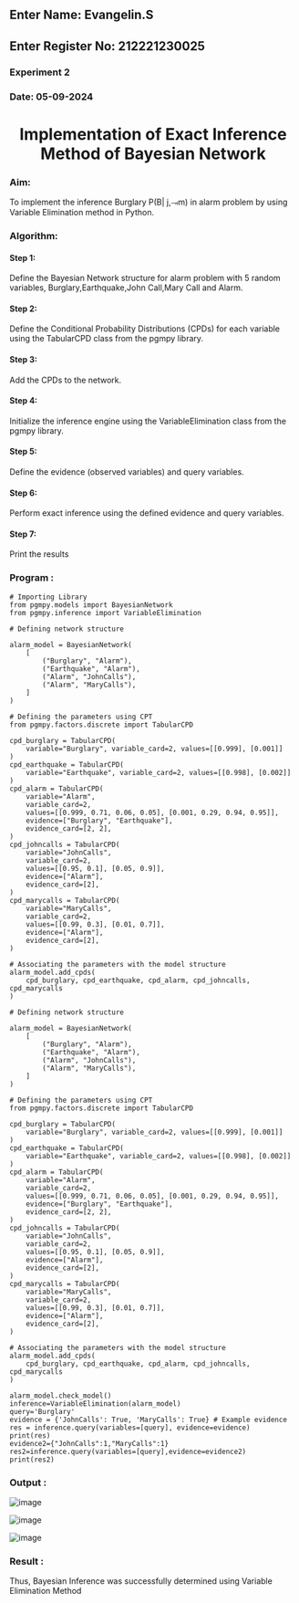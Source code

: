 
<H2>Enter Name: Evangelin.S</H2>
<H2>Enter Register No: 212221230025</H2>
<H3>Experiment 2</H3>
<H3>Date: 05-09-2024</H3>
<h1 align =center>Implementation of Exact Inference Method of Bayesian Network</h1>

### Aim:
To implement the inference Burglary P(B| j,⥗m) in alarm problem by using Variable Elimination method in Python.

### Algorithm:

#### Step 1:
Define the Bayesian Network structure for alarm problem with 5 random variables, Burglary,Earthquake,John Call,Mary Call and Alarm.
#### Step 2: 
Define the Conditional Probability Distributions (CPDs) for each variable using the TabularCPD class from the pgmpy library.
#### Step 3:
Add the CPDs to the network.
#### Step 4:
Initialize the inference engine using the VariableElimination class from the pgmpy library.
#### Step 5:
Define the evidence (observed variables) and query variables.
#### Step 6:
Perform exact inference using the defined evidence and query variables.
#### Step 7:
Print the results

### Program :
```
# Importing Library
from pgmpy.models import BayesianNetwork
from pgmpy.inference import VariableElimination
```
```
# Defining network structure

alarm_model = BayesianNetwork(
    [
        ("Burglary", "Alarm"),
        ("Earthquake", "Alarm"),
        ("Alarm", "JohnCalls"),
        ("Alarm", "MaryCalls"),
    ]
)

# Defining the parameters using CPT
from pgmpy.factors.discrete import TabularCPD

cpd_burglary = TabularCPD(
    variable="Burglary", variable_card=2, values=[[0.999], [0.001]]
)
cpd_earthquake = TabularCPD(
    variable="Earthquake", variable_card=2, values=[[0.998], [0.002]]
)
cpd_alarm = TabularCPD(
    variable="Alarm",
    variable_card=2,
    values=[[0.999, 0.71, 0.06, 0.05], [0.001, 0.29, 0.94, 0.95]],
    evidence=["Burglary", "Earthquake"],
    evidence_card=[2, 2],
)
cpd_johncalls = TabularCPD(
    variable="JohnCalls",
    variable_card=2,
    values=[[0.95, 0.1], [0.05, 0.9]],
    evidence=["Alarm"],
    evidence_card=[2],
)
cpd_marycalls = TabularCPD(
    variable="MaryCalls",
    variable_card=2,
    values=[[0.99, 0.3], [0.01, 0.7]],
    evidence=["Alarm"],
    evidence_card=[2],
)

# Associating the parameters with the model structure
alarm_model.add_cpds(
    cpd_burglary, cpd_earthquake, cpd_alarm, cpd_johncalls, cpd_marycalls
)
```
```
# Defining network structure

alarm_model = BayesianNetwork(
    [
        ("Burglary", "Alarm"),
        ("Earthquake", "Alarm"),
        ("Alarm", "JohnCalls"),
        ("Alarm", "MaryCalls"),
    ]
)

# Defining the parameters using CPT
from pgmpy.factors.discrete import TabularCPD

cpd_burglary = TabularCPD(
    variable="Burglary", variable_card=2, values=[[0.999], [0.001]]
)
cpd_earthquake = TabularCPD(
    variable="Earthquake", variable_card=2, values=[[0.998], [0.002]]
)
cpd_alarm = TabularCPD(
    variable="Alarm",
    variable_card=2,
    values=[[0.999, 0.71, 0.06, 0.05], [0.001, 0.29, 0.94, 0.95]],
    evidence=["Burglary", "Earthquake"],
    evidence_card=[2, 2],
)
cpd_johncalls = TabularCPD(
    variable="JohnCalls",
    variable_card=2,
    values=[[0.95, 0.1], [0.05, 0.9]],
    evidence=["Alarm"],
    evidence_card=[2],
)
cpd_marycalls = TabularCPD(
    variable="MaryCalls",
    variable_card=2,
    values=[[0.99, 0.3], [0.01, 0.7]],
    evidence=["Alarm"],
    evidence_card=[2],
)

# Associating the parameters with the model structure
alarm_model.add_cpds(
    cpd_burglary, cpd_earthquake, cpd_alarm, cpd_johncalls, cpd_marycalls
)
```
```
alarm_model.check_model()
inference=VariableElimination(alarm_model)
query='Burglary'
evidence = {'JohnCalls': True, 'MaryCalls': True} # Example evidence 
res = inference.query(variables=[query], evidence=evidence)
print(res)
evidence2={"JohnCalls":1,"MaryCalls":1}
res2=inference.query(variables=[query],evidence=evidence2)
print(res2)
```
### Output :

![image](https://github.com/user-attachments/assets/415bd850-dcd7-43ba-99d6-23081f149954)

![image](https://github.com/user-attachments/assets/f988c6c0-99d3-44ca-8e60-3da8210dc80f)

![image](https://github.com/user-attachments/assets/0007bdf4-dc22-4e7d-8f1d-0d8305378bdc)


### Result :
Thus, Bayesian Inference was successfully determined using Variable Elimination Method
